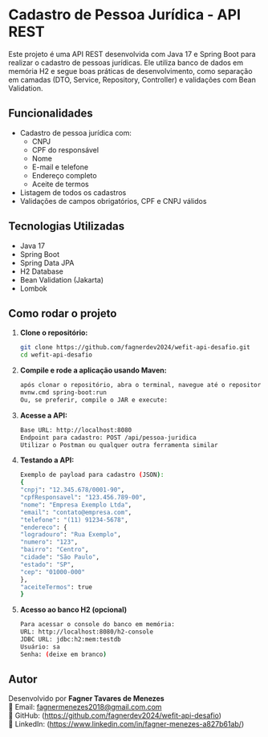 # Cadastro de Pessoa Jurídica - API REST

Este projeto é uma API REST desenvolvida com Java 17 e Spring Boot para realizar o cadastro de pessoas jurídicas. Ele utiliza banco de dados em memória H2 e segue boas práticas de desenvolvimento, como separação em camadas (DTO, Service, Repository, Controller) e validações com Bean Validation.

## Funcionalidades

- Cadastro de pessoa jurídica com:
    - CNPJ
    - CPF do responsável
    - Nome
    - E-mail e telefone
    - Endereço completo
    - Aceite de termos
- Listagem de todos os cadastros
- Validações de campos obrigatórios, CPF e CNPJ válidos


## Tecnologias Utilizadas

- Java 17
- Spring Boot
- Spring Data JPA
- H2 Database
- Bean Validation (Jakarta)
- Lombok

## Como rodar o projeto

1. **Clone o repositório:**

   ```bash
   git clone https://github.com/fagnerdev2024/wefit-api-desafio.git
   cd wefit-api-desafio

2. **Compile e rode a aplicação usando Maven:**

   ```bash
   após clonar o repositório, abra o terminal, navegue até o repositorio execute o seguinte comando para compilar e iniciar a aplicação:
   mvnw.cmd spring-boot:run
   Ou, se preferir, compile o JAR e execute:

3. **Acesse a API:**

   ```bash
   Base URL: http://localhost:8080
   Endpoint para cadastro: POST /api/pessoa-juridica
   Utilizar o Postman ou qualquer outra ferramenta similar

4. **Testando a API:**
   
   ```bash
   Exemplo de payload para cadastro (JSON):
   {
   "cnpj": "12.345.678/0001-90",
   "cpfResponsavel": "123.456.789-00",
   "nome": "Empresa Exemplo Ltda",
   "email": "contato@empresa.com",
   "telefone": "(11) 91234-5678",
   "endereco": {
   "logradouro": "Rua Exemplo",
   "numero": "123",
   "bairro": "Centro",
   "cidade": "São Paulo",
   "estado": "SP",
   "cep": "01000-000"
   },
   "aceiteTermos": true
   }


5. **Acesso ao banco H2 (opcional)**

   ```bash
   Para acessar o console do banco em memória:
   URL: http://localhost:8080/h2-console
   JDBC URL: jdbc:h2:mem:testdb
   Usuário: sa
   Senha: (deixe em branco)


## Autor

Desenvolvido por **Fagner Tavares de Menezes**  
📧 Email: fagnermenezes2018@gmail.com.com  
🔗 GitHub: (https://github.com/fagnerdev2024/wefit-api-desafio)  
🔗 LinkedIn: (https://www.linkedin.com/in/fagner-menezes-a827b61ab/)